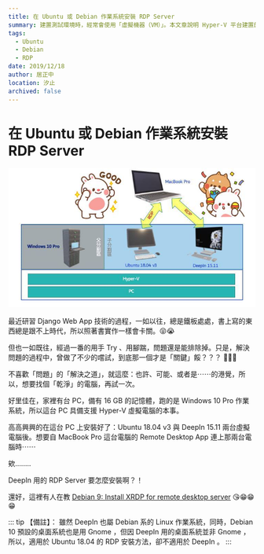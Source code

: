 ```yaml
---
title: 在 Ubuntu 或 Debian 作業系統安裝 RDP Server
summary: 建置測試環境時，經常會使用「虛擬機器（VM）」。本文章說明 Hyper-V 平台建置的 Ubuntu 或 Debian 的虛擬機器，如何安裝與設定 RDP Server ，以便能進行「遠端（Remote）」操控。
tags:
  - Ubuntu
  - Debian
  - RDP
date: 2019/12/18
author: 居正中
location: 汐止
archived: false
---
```


# 在 Ubuntu 或 Debian 作業系統安裝 RDP Server

![Hyper-V與RDP Server](../.vuepress/public/img/2019-12-18-Fig-01.jpg)

<!-- <img :src="swithBase('./img/2019-12-18-Fig-01.jpg')" alt="2018-12-18 Fig-1">   -->

最近研習 Django Web App 技術的過程，一如以往，總是鐵板處處，書上寫的東西總是跟不上時代，所以照著書實作一樣會卡關。😝😭

但也一如既往，經過一番的用手 Try 、用腳踹，問題還是能排除掉。只是，解決問題的過程中，曾做了不少的嚐試，到底那一個才是「關鍵」餒？？？ 🤔🤭🥵

不喜歡「問題」的「解決之道」，就這麼：也許、可能、或者是⋯⋯的港覺，所以，想要找個「乾淨」的電腦，再試一次。

好里佳在，家裡有台 PC，備有 16 GB 的記憶體，跑的是 Windows 10 Pro 作業系統，所以這台 PC 具備支援 Hyper-V 虛擬電腦的本事。

高高興興的在這台 PC 上安裝好了：Ubuntu 18.04 v3 與 DeepIn 15.11 兩台虛擬電腦後。想要自 MacBook Pro 這台電腦的 Remote Desktop App 連上那兩台電腦時⋯⋯

欸........

DeepIn 用的 RDP Server 要怎麼安裝啊？！

還好，這裡有人在教
[Debian 9: Install XRDP for remote desktop server](https://www.hiroom2.com/2017/06/19/debian-9-install-xrdp/) 😘😁😁😁

::: tip 【備註】：
雖然 DeepIn 也屬 Debian 系的 Linux 作業系統，同時，Debian 10 預設的桌面系統也是用 Gnome ，但因 DeepIn 用的桌面系統並非 Gnome ，所以，適用於 Ubuntu 18.04 的 RDP 安裝方法，卻不適用於 DeepIn 。
:::


